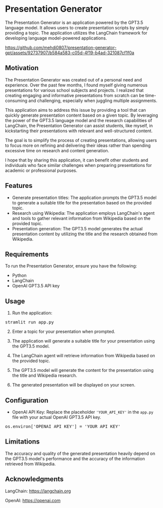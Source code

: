 # Presentation Generator

The Presentation Generator is an application powered by the GPT3.5 language model. It allows users to create presentation scripts by simply providing a topic. The application utilizes the LangChain framework for developing language model-powered applications.<br>



https://github.com/mehdi0807/presentation-generator-gpt/assets/92737907/b584a583-c05d-4f19-b4ad-321087cf1f0a



## Motivation

The Presentation Generator was created out of a personal need and experience. Over the past few months, I found myself giving numerous presentations for various school subjects and projects. I realized that creating engaging and informative presentations from scratch can be time-consuming and challenging, especially when juggling multiple assignments.

This application aims to address this issue by providing a tool that can quickly generate presentation content based on a given topic. By leveraging the power of the GPT3.5 language model and the research capabilities of LangChain, the Presentation Generator can assist students, like myself, in kickstarting their presentations with relevant and well-structured content.

The goal is to simplify the process of creating presentations, allowing users to focus more on refining and delivering their ideas rather than spending excessive time on research and content generation.

I hope that by sharing this application, it can benefit other students and individuals who face similar challenges when preparing presentations for academic or professional purposes.

## Features

- Generate presentation titles: The application prompts the GPT3.5 model to generate a suitable title for the presentation based on the provided topic.
- Research using Wikipedia: The application employs LangChain's agent and tools to gather relevant information from Wikipedia based on the provided topic.
- Presentation generation: The GPT3.5 model generates the actual presentation content by utilizing the title and the research obtained from Wikipedia.

## Requirements

To run the Presentation Generator, ensure you have the following:

- Python
- LangChain
- OpenAI GPT3.5 API key

## Usage

1. Run the application:
<pre>
stramlit run app.py
</pre>

2. Enter a topic for your presentation when prompted.

3. The application will generate a suitable title for your presentation using the GPT3.5 model.

4. The LangChain agent will retrieve information from Wikipedia based on the provided topic.

5. The GPT3.5 model will generate the content for the presentation using the title and Wikipedia research.

6. The generated presentation will be displayed on your screen.

## Configuration

- OpenAI API Key: Replace the placeholder `'YOUR_API_KEY'` in the `app.py` file with your actual OpenAI GPT3.5 API key. 

<pre>
os.environ['OPENAI_API_KEY'] = 'YOUR_API_KEY'
</pre>

## Limitations

The accuracy and quality of the generated presentation heavily depend on the GPT3.5 model's performance and the accuracy of the information retrieved from Wikipedia.

## Acknowledgments

LangChain: https://langchain.org

OpenAI: https://openai.com
